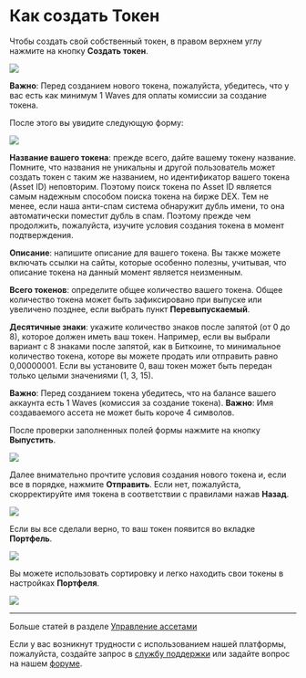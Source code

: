 # Как создать Токен

Чтобы создать свой собственный токен, в правом верхнем углу нажмите на кнопку **Создать токен**.

![](/_assets/token_creation_01.png)

**Важно**: Перед созданием нового токена, пожалуйста, убедитесь, что у вас есть как минимум 1 Waves для оплаты комиссии за создание токена.

После этого вы увидите следующую форму:

![](/_assets/token_creation_02.png)

**Название вашего токена**: прежде всего, дайте вашему токену название. Помните, что названия не уникальны и другой пользователь может создать токен с таким же названием, но идентификатор вашего токена (Asset ID) неповторим. Поэтому поиск токена по Asset ID является самым надежным способом поиска токена на бирже DEX. Тем не менее, если наша анти-спам система обнаружит дубль имени, то она автоматически поместит дубль в спам. Поэтому прежде чем продолжить, пожалуйста, изучите условия создания токена в момент подтверждения.

**Описание**: напишите описание для вашего токена. Вы также можете включать ссылки на сайты, которые особенно полезны, учитывая, что описание токена на данный момент является неизменным.

**Всего токенов**: определите общее количество вашего токена. Общее количество токена может быть зафиксировано при выпуске или увеличено позднее, если выбрать пункт **Перевыпускаемый**.

**Десятичные знаки**: укажите количество знаков после запятой (от 0 до 8), которое должен иметь ваш токен. Например, если вы выбрали вариант с 8 знаками после запятой, как в Биткоине, то минимальное количество токена, которе вы можете продать или отправить равно 0,00000001. Если вы установите 0, ваш токен может быть передан только целыми значениями (1, 3, 15).

**Важно**: Перед созданием токена убедитесь, что на балансе вашего аккаунта есть 1 Waves (комиссия за создание токена).
**Важно**: Имя создаваемого ассета не может быть короче 4 символов.

После проверки заполненных полей формы нажмите на кнопку **Выпустить**.

![](/_assets/token_creation_03.png)

Далее внимательно прочтите условия создания нового токена и, если все в порядке, нажмите **Отправить**. Если нет, пожалуйста, скорректируйте имя токена в соответствии с правилами нажав **Назад**.

![](/_assets/token_creation_03.1.png)

Если вы все сделали верно, то ваш токен появится во вкладке **Портфель**.

![](/_assets/token_creation_05.png)

Вы можете использовать сортировку и легко находить свои токены в настройках **Портфеля**.

![](/_assets/token_creation_06.png)
___

Больше статей в разделе [Управление ассетами](/waves-client/assets-management.md)

Если у вас возникнут трудности с использованием нашей платформы, пожалуйста, создайте запрос в [службу поддержки](https://support.wavesplatform.com/) или задайте вопрос на нашем [форуме](https://forum.wavesplatform.com/).
